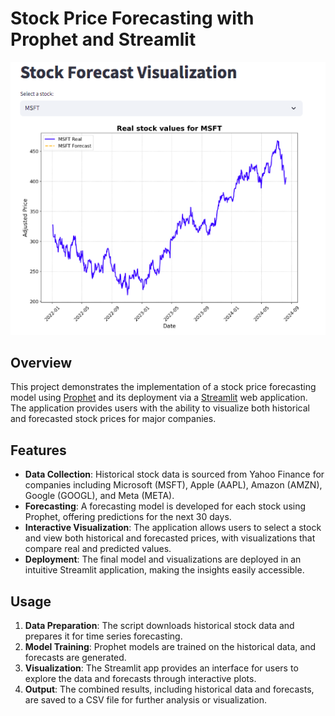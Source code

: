 # Stock Price Forecasting with Prophet and Streamlit

[![forecastsite](images/site.png)](https://forecasting-693uh2tq9tsiqytf57ixfn.streamlit.app/)

## Overview

This project demonstrates the implementation of a stock price forecasting model using [Prophet](https://github.com/facebook/prophet) and its deployment via a [Streamlit](https://streamlit.io/) web application. The application provides users with the ability to visualize both historical and forecasted stock prices for major companies.

## Features

- **Data Collection**: Historical stock data is sourced from Yahoo Finance for companies including Microsoft (MSFT), Apple (AAPL), Amazon (AMZN), Google (GOOGL), and Meta (META).
- **Forecasting**: A forecasting model is developed for each stock using Prophet, offering predictions for the next 30 days.
- **Interactive Visualization**: The application allows users to select a stock and view both historical and forecasted prices, with visualizations that compare real and predicted values.
- **Deployment**: The final model and visualizations are deployed in an intuitive Streamlit application, making the insights easily accessible.

## Usage

1. **Data Preparation**: The script downloads historical stock data and prepares it for time series forecasting.
2. **Model Training**: Prophet models are trained on the historical data, and forecasts are generated.
3. **Visualization**: The Streamlit app provides an interface for users to explore the data and forecasts through interactive plots.
4. **Output**: The combined results, including historical data and forecasts, are saved to a CSV file for further analysis or visualization.
